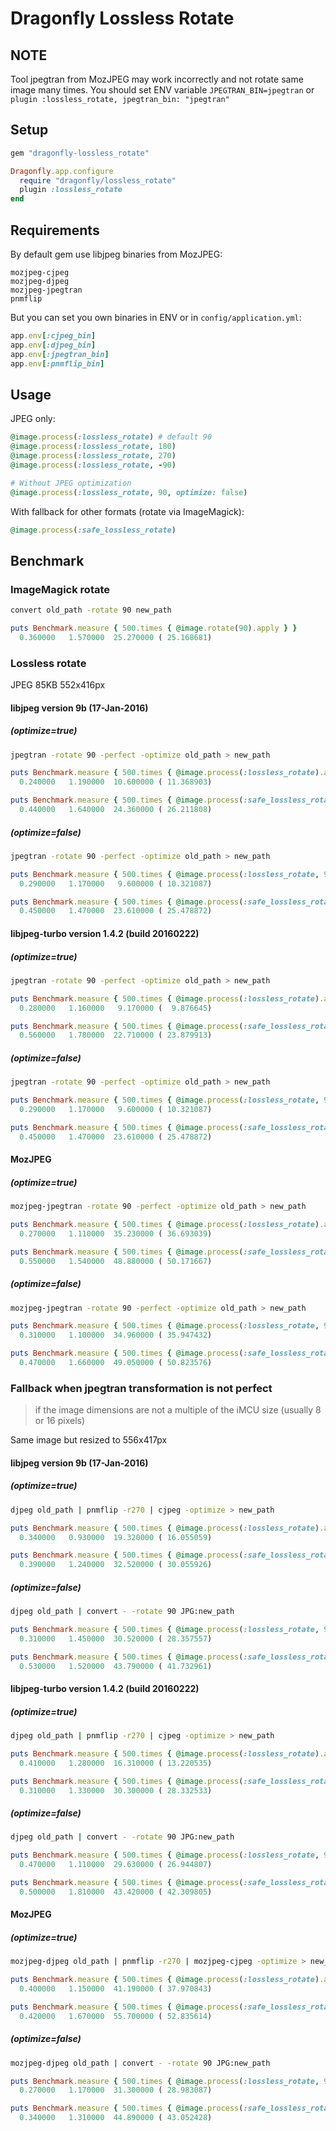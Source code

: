 # Dragonfly Lossless Rotate

## NOTE

Tool jpegtran from MozJPEG may work incorrectly and not rotate same image many times.
You should set ENV variable `JPEGTRAN_BIN=jpegtran` or `plugin :lossless_rotate, jpegtran_bin: "jpegtran"`

## Setup

```ruby
gem "dragonfly-lossless_rotate"
```

```ruby
Dragonfly.app.configure
  require "dragonfly/lossless_rotate"
  plugin :lossless_rotate
end
```

## Requirements

By default gem use libjpeg binaries from MozJPEG:
```shell
mozjpeg-cjpeg
mozjpeg-djpeg
mozjpeg-jpegtran
pnmflip
```

But you can set you own binaries in ENV or in `config/application.yml`:
```ruby
app.env[:cjpeg_bin]
app.env[:djpeg_bin]
app.env[:jpegtran_bin]
app.env[:pnmflip_bin]
```

## Usage

JPEG only:
```ruby
@image.process(:lossless_rotate) # default 90
@image.process(:lossless_rotate, 180)
@image.process(:lossless_rotate, 270)
@image.process(:lossless_rotate, -90)

# Without JPEG optimization
@image.process(:lossless_rotate, 90, optimize: false)
```

With fallback for other formats (rotate via ImageMagick):
```ruby
@image.process(:safe_lossless_rotate)
```

## Benchmark

### ImageMagick rotate
```bash
convert old_path -rotate 90 new_path
```
```ruby
puts Benchmark.measure { 500.times { @image.rotate(90).apply } }
  0.360000   1.570000  25.270000 ( 25.168681)
```

### Lossless rotate

JPEG 85KB 552x416px

#### libjpeg version 9b (17-Jan-2016)

##### (optimize=true)
```bash
jpegtran -rotate 90 -perfect -optimize old_path > new_path
```

```ruby
puts Benchmark.measure { 500.times { @image.process(:lossless_rotate).apply } }
  0.240000   1.190000  10.600000 ( 11.368903)

puts Benchmark.measure { 500.times { @image.process(:safe_lossless_rotate).apply } }
  0.440000   1.640000  24.360000 ( 26.211808)
```

##### (optimize=false)
```bash
jpegtran -rotate 90 -perfect -optimize old_path > new_path
```

```ruby
puts Benchmark.measure { 500.times { @image.process(:lossless_rotate, 90, optimize: false).apply } }
  0.290000   1.170000   9.600000 ( 10.321087)

puts Benchmark.measure { 500.times { @image.process(:safe_lossless_rotate, 90, optimize: false).apply } }
  0.450000   1.470000  23.610000 ( 25.478872)
```

#### libjpeg-turbo version 1.4.2 (build 20160222)

##### (optimize=true)
```bash
jpegtran -rotate 90 -perfect -optimize old_path > new_path
```

```ruby
puts Benchmark.measure { 500.times { @image.process(:lossless_rotate).apply } }
  0.280000   1.160000   9.170000 (  9.876645)

puts Benchmark.measure { 500.times { @image.process(:safe_lossless_rotate).apply } }
  0.560000   1.780000  22.710000 ( 23.879913)
```

##### (optimize=false)
```bash
jpegtran -rotate 90 -perfect -optimize old_path > new_path
```

```ruby
puts Benchmark.measure { 500.times { @image.process(:lossless_rotate, 90, optimize: false).apply } }
  0.290000   1.170000   9.600000 ( 10.321087)

puts Benchmark.measure { 500.times { @image.process(:safe_lossless_rotate, 90, optimize: false).apply } }
  0.450000   1.470000  23.610000 ( 25.478872)
```

#### MozJPEG

##### (optimize=true)
```bash
mozjpeg-jpegtran -rotate 90 -perfect -optimize old_path > new_path
```

```ruby
puts Benchmark.measure { 500.times { @image.process(:lossless_rotate).apply } }
  0.270000   1.110000  35.230000 ( 36.693039)

puts Benchmark.measure { 500.times { @image.process(:safe_lossless_rotate).apply } }
  0.550000   1.540000  48.880000 ( 50.171667)
```

##### (optimize=false)
```bash
mozjpeg-jpegtran -rotate 90 -perfect -optimize old_path > new_path
```

```ruby
puts Benchmark.measure { 500.times { @image.process(:lossless_rotate, 90, optimize: false).apply } }
  0.310000   1.100000  34.960000 ( 35.947432)

puts Benchmark.measure { 500.times { @image.process(:safe_lossless_rotate, 90, optimize: false).apply } }
  0.470000   1.660000  49.050000 ( 50.823576)
```

### Fallback when jpegtran transformation is not perfect

> if the image dimensions are not a multiple of the iMCU size (usually 8 or 16 pixels)

Same image but resized to 556x417px

#### libjpeg version 9b (17-Jan-2016)

##### (optimize=true)
```bash
djpeg old_path | pnmflip -r270 | cjpeg -optimize > new_path
```
```ruby
puts Benchmark.measure { 500.times { @image.process(:lossless_rotate).apply } }
  0.340000   0.930000  19.320000 ( 16.055059)

puts Benchmark.measure { 500.times { @image.process(:safe_lossless_rotate).apply } }
  0.390000   1.240000  32.520000 ( 30.055926)
```

##### (optimize=false)
```bash
djpeg old_path | convert - -rotate 90 JPG:new_path
```
```ruby
puts Benchmark.measure { 500.times { @image.process(:lossless_rotate, 90, optimize: false).apply } }
  0.310000   1.450000  30.520000 ( 28.357557)

puts Benchmark.measure { 500.times { @image.process(:safe_lossless_rotate, 90, optimize: false).apply } }
  0.530000   1.520000  43.790000 ( 41.732961)
```

#### libjpeg-turbo version 1.4.2 (build 20160222)

##### (optimize=true)
```bash
djpeg old_path | pnmflip -r270 | cjpeg -optimize > new_path
```
```ruby
puts Benchmark.measure { 500.times { @image.process(:lossless_rotate).apply } }
  0.410000   1.280000  16.310000 ( 13.220535)

puts Benchmark.measure { 500.times { @image.process(:safe_lossless_rotate).apply } }
  0.310000   1.330000  30.300000 ( 28.332533)
```

##### (optimize=false)
```bash
djpeg old_path | convert - -rotate 90 JPG:new_path
```
```ruby
puts Benchmark.measure { 500.times { @image.process(:lossless_rotate, 90, optimize: false).apply } }
  0.470000   1.110000  29.630000 ( 26.944807)

puts Benchmark.measure { 500.times { @image.process(:safe_lossless_rotate, 90, optimize: false).apply } }
  0.500000   1.810000  43.420000 ( 42.309805)
```

#### MozJPEG

##### (optimize=true)
```bash
mozjpeg-djpeg old_path | pnmflip -r270 | mozjpeg-cjpeg -optimize > new_path
```
```ruby
puts Benchmark.measure { 500.times { @image.process(:lossless_rotate).apply } }
  0.400000   1.150000  41.190000 ( 37.970843)

puts Benchmark.measure { 500.times { @image.process(:safe_lossless_rotate).apply } }
  0.420000   1.670000  55.700000 ( 52.835614)
```

##### (optimize=false)
```bash
mozjpeg-djpeg old_path | convert - -rotate 90 JPG:new_path
```
```ruby
puts Benchmark.measure { 500.times { @image.process(:lossless_rotate, 90, optimize: false).apply } }
  0.270000   1.170000  31.300000 ( 28.983087)

puts Benchmark.measure { 500.times { @image.process(:safe_lossless_rotate, 90, optimize: false).apply } }
  0.340000   1.310000  44.890000 ( 43.052428)
```

